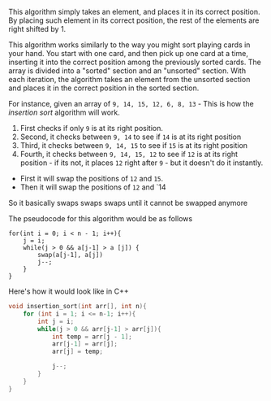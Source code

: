 This algorithm simply takes an element, and places it in its correct position. By placing such element in its correct position, the rest of the elements are right shifted by 1.

This algorithm works similarly to the way you might sort playing cards in your hand. You start with one card, and then pick up one card at a time, inserting it into the correct position among the previously sorted cards. The array is divided into a "sorted" section and an "unsorted" section. With each iteration, the algorithm takes an element from the unsorted section and places it in the correct position in the sorted section.

For instance, given an array of `9, 14, 15, 12, 6, 8, 13` - This is how the *insertion sort* algorithm will work.

1. First checks if only `9` is at its right position. 
2. Second, it checks between `9, 14` to see if `14` is at its right position
3. Third, it checks between `9, 14, 15` to see if `15` is at its right position
4. Fourth, it checks between `9, 14, 15, 12` to see if `12` is at its right position - if its not, it places `12` right after `9` - but it doesn't do it instantly. 
* First it will swap the positions of `12` and `15`. 
* Then it will swap the positions of `12` and `14

So it basically swaps swaps swaps until it cannot be swapped anymore 

The pseudocode for this algorithm would be as follows
```pseudocode
for(int i = 0; i < n - 1; i++){
	j = i;
	while(j > 0 && a[j-1] > a [j]) {
		swap(a[j-1], a[j])
		j--;
	}
}
```

Here's how it would look like in C++
```cpp
void insertion_sort(int arr[], int n){
	for (int i = 1; i <= n-1; i++){
		int j = i;
		while(j > 0 && arr[j-1] > arr[j]){
			int temp = arr[j - 1];
			arr[j-1] = arr[j];
			arr[j] = temp;

			j--;
		}
	}
}
```